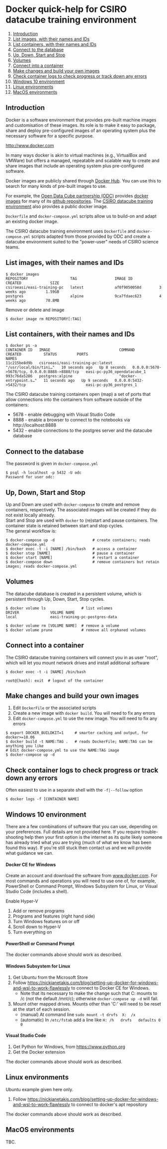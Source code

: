 # Docker quick-help for CSIRO datacube training environment

1. [Introduction](#introduction)
2. [List images, with their names and IDs](#list-images-with-their-names-and-ids)
3. [List containers, with their names and IDs](#list-containers-with-their-names-and-ids)
4. [Connect to the database](#connect-to-the-database)
5. [Up, Down, Start and Stop](#up-down-start-and-stop)
6. [Volumes](#volumes)
7. [Connect into a container](#connect-into-a-container)
8. [Make changes and build your own images](#make-changes-and-build-your-own-images)
9. [Check container logs to check progress or track down any errors](#check-container-logs-to-check-progress-or-track-down-any-errors)
10. [Windows 10 environment](#windows-10-environment)
11. [Linux environments](#linux-environments)
12. [MacOS environments](#macos-environments)

## Introduction
Docker is a software environment that provides pre-built machine images and customisation of these images. Its role is to make it easy to package, share and deploy pre-configured images of an operating system plus the necessary software for a specific purpose.

http://www.docker.com

In many ways docker is akin to virtual machines (e.g., VirtualBox and VMWare) but offers a managed, repeatable and scalable way to create and share images that include an operating system plus pre-configured software.

Docker images are publicly shared through [Docker Hub](https://hub.docker.com). You can use this to search for many kinds of pre-built images to use.

For example, the [Open Data Cube partnership (ODC)](https://www.opendatacube.org) provides [docker images](https://hub.docker.com/u/opendatacube) for many of its [github repositories](https://github.com/opendatacube). The [CSIRO datacube training environment](https://hub.docker.com/r/csiroeasi/easi-training-pc) also provides a public docker image.

```Dockerfile``` and ```docker-compose.yml``` scripts allow us to build-on and adapt an existing docker image.

The CSIRO datacube training environment uses ```Dockerfile``` and ```docker-compose.yml``` scripts adapted from those provided by ODC and create a datacube environment suited to the "power-user" needs of CSIRO science teams.

## List images, with their names and IDs
```
$ docker images
REPOSITORY                   TAG                 IMAGE ID            CREATED             SIZE
csiroeasi/easi-training-pc   latest              af0f9050058d        3 weeks ago         1.59GB
postgres                     alpine              9ca7fdaec623        4 weeks ago         70.8MB
```

Remove or delete and image
```
$ docker image rm REPOSITORY[:TAG]
```

## List containers, with their names and IDs
```
$ docker ps -a
CONTAINER ID   IMAGE                               COMMAND                  CREATED          STATUS         PORTS                                            NAMES
11c215be8d9b   csiroeasi/easi-training-pc:latest   "/usr/local/bin/tini…"   10 seconds ago   Up 8 seconds   0.0.0.0:5678->5678/tcp, 0.0.0.0:8888->8888/tcp   easi-pc-py36_opendatacube_1
993c76da5286   postgres:alpine                     "docker-entrypoint.s…"   11 seconds ago   Up 9 seconds   0.0.0.0:5432->5432/tcp                           easi-pc-py36_postgres_1
```

The CSIRO datacube training containers open (map) a set of ports that allow connections into the containers from software outside of the containers:
* 5678 - enable debugging with Visual Studio Code
* 8888 - enable a browser to connect to the notebooks via http://localhost:8888
* 5432 - enable connections to the postgres server and the datacube database

## Connect to the database
The password is given in ```docker-compose.yml```
```
$ psql -h localhost -p 5432 -U odc
Password for user odc:
```

## Up, Down, Start and Stop
Up and Down are used with ```docker-compose``` to create and remove containers, respectively. The associated images will be created if they do not exist locally already.<br>
Start and Stop are used with ```docker``` to (re)start and pause containers. The container state is retained between start and stop cycles.<br>
The general workflow is:
```
$ docker-compose up -d                 # create containers; reads docker-compose.yml
$ docker exec -t -i [NAME] /bin/bash   # access a container
$ docker stop [NAME]                   # pause a container
$ docker start [NAME]                  # restart a container
$ docker-compose down                  # remove containers but retain images; reads docker-compose.yml
```

## Volumes
The datacube database is created in a persistent volume, which is persistent through Up, Down, Start, Stop cycles.
```
$ docker volume ls                # list volumes
DRIVER              VOLUME NAME
local               easi-training-pc-postgres-data

$ docker volume rm [VOLUME NAME]  # remove a volume
$ docker volume prune             # remove all orphaned volumes
```

## Connect into a container
The CSIRO datacube training containers will connect you in as user "root", which will let you mount network drives and install additional software
```
$ docker exec -t -i [NAME] /bin/bash

root@[hash]: exit  # logout of the container
```

## Make changes and build your own images
1. Edit ```DockerFile``` or the associated scripts
2. Create a new image with ```docker build```. You will need to fix any errors
3. Edit ```docker-compose.yml``` to use the new image. You will need to fix any errors
```
$ export DOCKER_BUILDKIT=1     # smarter caching and output, for docker>=18.06
$ docker build -t NAME:TAG .   # reads DockerFile; NAME:TAG can be anything you like
# Edit docker-compose.yml to use the NAME:TAG image
$ docker-compose up -d
```

## Check container logs to check progress or track down any errors
Often easiest to use in a separate shell with the ```-f|--follow``` option
```
$ docker logs -f [CONTAINER NAME]
```

## Windows 10 environment
There are a few combinations of software that you can use, depending on your preferences. Full details are not provided here. If you require trouble-shooting help then your first option is the internet as its quite likely someone has already tried what you are trying (much of what we know has been found this way). If you're still stuck then contact us and we will provide what guidance we can. 

#### Docker CE for Windows
Create an account and download the software from www.docker.com.
For most commands and operations you will need to use one of, for example, PowerShell or Command Prompt, Windows Subsystem for Linux, or Visual Studio Code (includes a shell).

Enable Hyper-V
1. Add or remove programs
2. Programs and features (right hand side)
3. Turn Windows features on or off
4. Scroll down to Hyper-V
5. Turn everything on

#### PowerShell or Command Prompt
The docker commands above should work as described.

#### Windows Subsystem for Linux
1. Get Ubuntu from the Microsoft Store
2. Follow https://nickjanetakis.com/blog/setting-up-docker-for-windows-and-wsl-to-work-flawlessly to connect to Docker CE for Windows.
   - Note that its necessary to make the change such that C: mounts to /c (not the default /mnt/c); otherwise ```docker-compose up -d``` will fail.
3. Mount other mapped drives. Mounts other than 'C:' will need to be reset at the start of each session.
   * (manual) At command line ```sudo mount -t drvfs  X:  /x```
   * (automatic) In ```/etc/fstab``` add a line like ```H: /h   drvfs   defaults 0 0```

#### Visual Studio Code
1. Get Python for Windows, from https://www.python.org
2. Get the Docker extension

The docker commands above should work as described.

## Linux environments
Ubuntu example given here only.
1. Follow https://nickjanetakis.com/blog/setting-up-docker-for-windows-and-wsl-to-work-flawlessly to connect to docker's apt repository

The docker commands above should work as described.

## MacOS environments
TBC.

